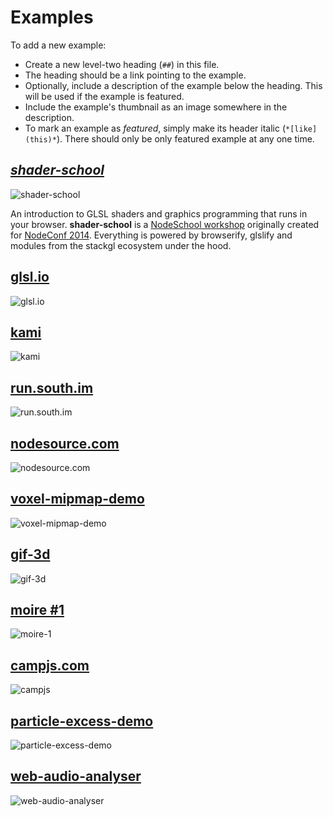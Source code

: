 # Examples

To add a new example:

* Create a new level-two heading (`##`) in this file.
* The heading should be a link pointing to the example.
* Optionally, include a description of the example below the heading. This
  will be used if the example is featured.
* Include the example's thumbnail as an image somewhere in the description.
* To mark an example as *featured*, simply make its header italic (`*[like](this)*`).
  There should only be only featured example at any one time.

## *[shader-school](http://github.com/gl-modules/shader-school)*

![shader-school](http://imgur.com/hegi9dZ.png)

An introduction to GLSL shaders and graphics programming that runs in your
browser. **shader-school** is a [NodeSchool workshop](http://nodeschool.io/)
originally created for [NodeConf 2014](http://nodeconf.com/). Everything is
powered by browserify, glslify and modules from the stackgl ecosystem under
the hood.

## [glsl.io](http://glsl.io/)

![glsl.io](http://imgur.com/56SPiLL.png)

## [kami](https://github.com/mattdesl/kami)

![kami](http://imgur.com/j5W3Tuw.png)

## [run.south.im](http://run.south.im/)

![run.south.im](http://imgur.com/kZjW5QD.png)

## [nodesource.com](http://nodesource.com/)

![nodesource.com](http://imgur.com/tCKuJfx.png)

## [voxel-mipmap-demo](https://github.com/mikolalysenko/voxel-mipmap-demo/)

![voxel-mipmap-demo](http://imgur.com/9eUBmfB.png)

## [gif-3d](http://mikolalysenko.github.io/gif-3d/)

![gif-3d](http://imgur.com/gItopw0.jpg)

## [moire #1](http://hughsk.io/moire-1)

![moire-1](http://imgur.com/9tbJfnF.png)

## [campjs.com](http://campjs.com/)

![campjs](http://imgur.com/d47Vesp.png)

## [particle-excess-demo](https://github.com/hughsk/particle-excess-demo/)

![particle-excess-demo](http://imgur.com/YyrtLqM.png)

## [web-audio-analyser](https://github.com/hughsk/web-audio-analyser/)

![web-audio-analyser](http://imgur.com/xhPfMFP.png)
